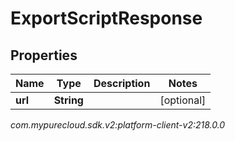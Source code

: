 # ExportScriptResponse


## Properties

| Name | Type | Description | Notes |
| ------------ | ------------- | ------------- | ------------- |
| **url** | **String** |  |  [optional] |




_com.mypurecloud.sdk.v2:platform-client-v2:218.0.0_
